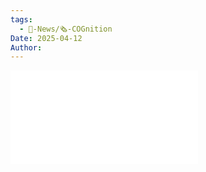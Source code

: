 ```yaml
---
tags:
  - 📰-News/🗞️-COGnition
Date: 2025-04-12
Author: 
---
```

![2025.04-COGnition.pdf](../../../Attachments/2025.04-COGnition.pdf)